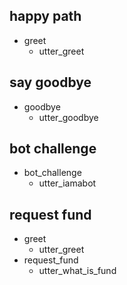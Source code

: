 ## happy path
* greet
  - utter_greet

## say goodbye
* goodbye
  - utter_goodbye

## bot challenge
* bot_challenge
  - utter_iamabot

## request fund
* greet
  - utter_greet
* request_fund
  - utter_what_is_fund